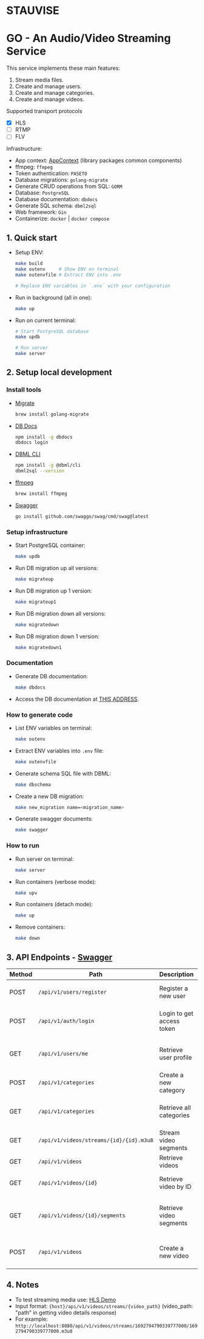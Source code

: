 # STAUVISE

# GO - An Audio/Video Streaming Service
This service implements these main features:

1. Stream media files.
2. Create and manage users.
3. Create and manage categories.
4. Create and manage videos.

Supported transport protocols
- [x] HLS
- [ ] RTMP
- [ ] FLV

Infrastructure:
- App context: [AppContext](https://github.com/hoangtk0100/app-context) (library packages common components)
- ffmpeg: `ffmpeg`
- Token authentication: `PASETO`
- Database migrations: `golang-migrate`
- Generate CRUD operations from SQL: `GORM`
- Database: `PostgreSQL`
- Database documentation: `dbdocs`
- Generate SQL schema: `dbml2sql`
- Web framework: `Gin`
- Containerize: `docker` | `docker compose`


## 1. Quick start
- Setup ENV:

    ```bash
    make build
    make outenv     # Show ENV on terminal
    make outenvfile # Extract ENV into .env

    # Replace ENV variables in `.env` with your configuration
    ```

- Run in background (all in one):

    ```bash
    make up
    ```

- Run on current terminal:

    ```bash
    # Start PostgreSQL database
    make updb

    # Run server
    make server
    ```

## 2. Setup local development

### Install tools
- [Migrate](https://github.com/golang-migrate/migrate/tree/master/cmd/migrate)

    ```bash
    brew install golang-migrate
    ```

- [DB Docs](https://dbdocs.io/docs)

    ```bash
    npm install -g dbdocs
    dbdocs login

- [DBML CLI](https://www.dbml.org/cli/#installation)

    ```bash
    npm install -g @dbml/cli
    dbml2sql --version
    ```

- [ffmpeg](https://www.geekbits.io/how-to-install-ffmpeg-on-mac-os)

    ```bash
    brew install ffmpeg
    ```

- [Swagger](https://github.com/swaggo/gin-swagger)

    ``` bash
    go install github.com/swaggo/swag/cmd/swag@latest
    ```

### Setup infrastructure

- Start PostgreSQL container:

    ```bash
    make updb
    ```

- Run DB migration up all versions:

    ```bash
    make migrateup
    ```

- Run DB migration up 1 version:

    ```bash
    make migrateup1
    ```

- Run DB migration down all versions:

    ```bash
    make migratedown
    ```

- Run DB migration down 1 version:

    ```bash
    make migratedown1
    ```

### Documentation

- Generate DB documentation:

    ```bash
    make dbdocs
    ```

- Access the DB documentation at [THIS ADDRESS](https://dbdocs.io/hoangtk.0100/stauvise).

### How to generate code

- List ENV variables on terminal:

    ```bash
    make outenv
    ```

- Extract ENV variables into `.env` file:

    ```bash
    make outenvfile
    ```

- Generate schema SQL file with DBML:

    ```bash
    make dbschema
    ```

- Create a new DB migration:

    ```bash
    make new_migration name=<migration_name>
    ```

- Generate swagger documents:

    ```bash
    make swagger
    ```

### How to run

- Run server on terminal:

    ```bash
    make server
    ```

- Run containers (verbose mode):

    ```bash
    make upv
    ```

- Run containers (detach mode):

    ```bash
    make up
    ```

- Remove containers:

    ```bash
    make down
    ```


## 3. API Endpoints - [Swagger](http://localhost:8080/api/v1/swagger/index.html)
| Method | Path                                    | Description                   | Notes                             |
| ------ | --------------------------------------- | ----------------------------- | --------------------------------- |
| POST   | `/api/v1/users/register`                    | Register a new user           | Receives user details             |
| POST   | `/api/v1/auth/login`                        | Login to get access token     | Receives username and password   |
| GET    | `/api/v1/users/me`                          | Retrieve user profile         | Requires valid access token      |
| POST   | `/api/v1/categories`                        | Create a new category         | Receives category details        |
| GET    | `/api/v1/categories`                        | Retrieve all categories       | Requires valid access token      |
| GET    | `/api/v1/videos/streams/{id}/{id}.m3u8`      | Stream video segments         | Requires valid video ID          |
| GET    | `/api/v1/videos`                            | Retrieve videos               | Supports pagination              |
| GET    | `/api/v1/videos/{id}`                       | Retrieve video by ID          | Requires valid video ID          |
| GET    | `/api/v1/videos/{id}/segments`              | Retrieve video segments       | Requires valid video ID, supports pagination |
| POST   | `/api/v1/videos`                            | Create a new video            | Receives video details and file  |


## 4. Notes
- To test streaming media use: [HLS Demo](https://hlsjs.video-dev.org/demo)
- Input format: `{host}/api/v1/videos/streams/{video_path}` (video_path: "path" in getting video details response)
- For example: `http://localhost:8080/api/v1/videos/streams/1692794790339777000/1692794790339777000.m3u8`